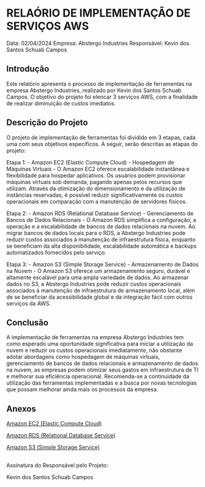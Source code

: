 # RELAÓRIO DE IMPLEMENTAÇÃO DE SERVIÇOS AWS

Data: 02/04/2024 Empresa: Abstergo Industries Responsável: Kevin dos Santos Schuab Campos

## Introdução
Este relatório apresenta o processo de implementação de ferramentas na empresa Abstergo Industries, realizado por Kevin dos Santos Schuab Campos. O objetivo do projeto foi elencar 3 serviços AWS, com a finalidade de realizar diminuição de custos imediatos.

## Descrição do Projeto
O projeto de implementação de ferramentas foi dividido em 3 etapas, cada uma com seus objetivos específicos. A seguir, serão descritas as etapas do projeto:

Etapa 1: - Amazon EC2 (Elastic Compute Cloud) - Hospedagem de Máquinas Virtuais - O Amazon EC2 oferece escalabilidade instantânea e flexibilidade para hospedar aplicativos. Os usuários podem provisionar máquinas virtuais sob demanda, pagando apenas pelos recursos que utilizam. Através da otimização do dimensionamento e da utilização de instâncias reservadas, é possível reduzir significativamente os custos operacionais em comparação com a manutenção de servidores físicos.

Etapa 2: - Amazon RDS (Relational Database Service) - Gerenciamento de Bancos de Dados Relacionais - O Amazon RDS simplifica a configuração, a operação e a escalabilidade de bancos de dados relacionais na nuvem. Ao migrar bancos de dados locais para o RDS, a Abstergo Industries pode reduzir custos associados à manutenção de infraestrutura física, enquanto se beneficiam da alta disponibilidade, escalabilidade automática e backups automatizados fornecidos pelo serviço.

Etapa 3: - Amazon S3 (Simple Storage Service) - Armazenamento de Dados na Nuvem - O Amazon S3 oferece um armazenamento seguro, durável e altamente escalável para uma ampla variedade de dados. Ao armazenar dados no S3, a Abstergo Industries pode reduzir custos operacionais associados à manutenção de infraestrutura de armazenamento local, além de se beneficiar da acessibilidade global e da integração fácil com outros serviços da AWS.

## Conclusão
A implementação de ferramentas na empresa Abstergo Industries tem como esperado uma oportunidade significativa para iniciar a utilização da nuvem e reduzir os custos operacionais imediatamente, não obstante adotar abordagens como hospedagem de máquinas virtuais, gerenciamento de bancos de dados relacionais e armazenamento de dados na nuvem, as empresas podem otimizar seus gastos em infraestrutura de TI e melhorar sua eficiência operacional. Recomenda-se a continuidade da utilização das ferramentas implementadas e a busca por novas tecnologias que possam melhorar ainda mais os processos da empresa.

## Anexos
[Amazon EC2 (Elastic Compute Cloud)](https://aws.amazon.com/pt/ec2/?nc2=h_ql_prod_fs_ec2)

[Amazon RDS (Relational Database Service)](https://aws.amazon.com/pt/rds/?nc2=h_ql_prod_fs_rds)

[Amazon S3 (Simple Storage Service)](https://aws.amazon.com/pt/s3/?nc2=type_a)

##

Assinatura do Responsável pelo Projeto:

Kevin dos Santos Schuab Campos
